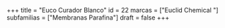 +++
title = "Euco Curador Blanco"
id = 22
marcas = ["Euclid Chemical "]
subfamilias = ["Membranas Parafina"]
draft = false
+++

<!--more-->